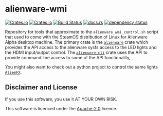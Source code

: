 # alienware-wmi

[![Crates.io](https://img.shields.io/crates/l/alienware)](https://github.com/a1ecbr0wn/alienware-wmi/blob/main/LICENSE) [![Crates.io](https://img.shields.io/crates/v/alienware)](https://crates.io/crates/alienware) [![Build Status](https://github.com/a1ecbr0wn/alienware-wmi/actions/workflows/build.yml/badge.svg)](https://github.com/a1ecbr0wn/alienware-wmi/actions/workflows/build.yml) [![docs.rs](https://img.shields.io/docsrs/alienware)](https://docs.rs/alienware) [![dependency status](https://deps.rs/repo/github/a1ecbr0wn/alienware-wmi/status.svg)](https://deps.rs/repo/github/a1ecbr0wn/alienware-wmi)

Repository for tools that approximate to the `alienware_wmi_control.sh` script that used to come with the SteamOS distribution of Linux for Alienware Alpha desktop machine.  The primary crate is the [`alienware`](https://github.com/a1ecbr0wn/alienware-wmi/tree/main/alienware) crate which provides the API access to the alienware sysfs access to the LED lights and the HDMI input/output control. The [`alienware-cli`](https://github.com/a1ecbr0wn/alienware-wmi/tree/main/alienware_cli) crate uses the API to provide command line access to some of the API functionality,

You might also want to check out a python project to control the same lights [`AlienFX`](https://github.com/trackmastersteve/alienfx).

## Disclaimer and License

If you use this software, you use it AT YOUR OWN RISK.

This software is licenced under the [Apache-2.0](https://github.com/a1ecbr0wn/alienware-wmi/blob/main/LICENSE) licence.
